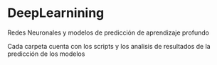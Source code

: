 # DeepLearnining
Redes Neuronales y modelos de predicción de aprendizaje profundo

Cada carpeta cuenta con los scripts y los analisis de resultados de la predicción de los modelos
